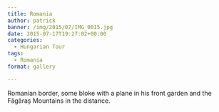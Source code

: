 ```yaml
---
title: Romania
author: patrick
banner: /img/2015/07/IMG_0015.jpg
date: 2015-07-17T19:27:02+00:00
categories:
  - Hungarian Tour
tags:
  - Romania
format: gallery

---
```

Romanian border, some bloke with a plane in his front garden and the Făgăraș Mountains in the distance.